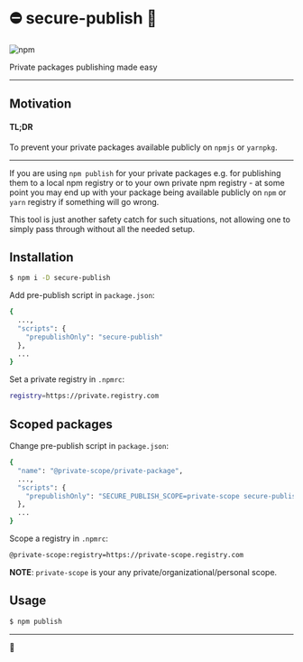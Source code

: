 # :no_entry: secure-publish :no_entry_sign:

![npm](https://img.shields.io/npm/dw/secure-publish)

Private packages publishing made easy

---

## Motivation

#### TL;DR
To prevent your private packages available publicly on `npmjs` or `yarnpkg`.

---

If you are using `npm publish` for your private packages e.g. for publishing
them to a local npm registry or to your own private npm registry - at some point
you may end up with your package being available publicly on `npm` or `yarn` registry if
something will go wrong.

This tool is just another safety catch for such situations, not allowing one
to simply pass through without all the needed setup.

## Installation

```bash
$ npm i -D secure-publish
```

Add pre-publish script in `package.json`:
```bash
{
  ...,
  "scripts": {
    "prepublishOnly": "secure-publish"
  },
  ...
}
```

Set a private registry in `.npmrc`:

```bash
registry=https://private.registry.com
```

## Scoped packages

Change pre-publish script in `package.json`:
```bash
{
  "name": "@private-scope/private-package",
  ...,
  "scripts": {
    "prepublishOnly": "SECURE_PUBLISH_SCOPE=private-scope secure-publish"
  },
  ...
}
```

Scope a registry in `.npmrc`:

```bash
@private-scope:registry=https://private-scope.registry.com
```

**NOTE**: `private-scope` is your any private/organizational/personal scope.

## Usage


```bash
$ npm publish
```

---
:dizzy:
